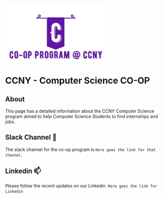 ![co-op logo](./coop_logo.jpg)
# CCNY - Computer Science CO-OP

## About
This page has a detailed information about the CCNY Computer Science program aimed to help Computer Science Students to find internships and jobs. 

## Slack Channel 💬
The slack channel for the co-op program is `Here goes the link for that channel`.

## Linkedin 📫
Please follow the recent updates on our Linkedin. `Here goes the link for Linkedin`

<!--
**ccny-coop/ccny-coop** is a ✨ _special_ ✨ repository because its `README.md` (this file) appears on your GitHub profile.

Here are some ideas to get you started:

- 🔭 I’m currently working on ...
- 🌱 I’m currently learning ...
- 👯 I’m looking to collaborate on ...
- 🤔 I’m looking for help with ...
- 💬 Ask me about ...
- 📫 How to reach me: ...
- 😄 Pronouns: ...
- ⚡ Fun fact: ...
-->
